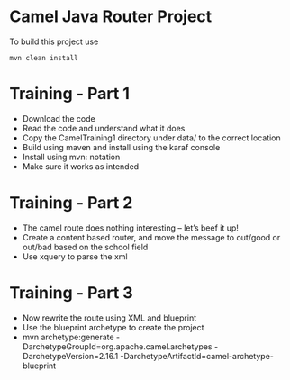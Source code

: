 Camel Java Router Project
=========================

To build this project use

    mvn clean install

# Training - Part 1

* Download the code
* Read the code and understand what it does
* Copy the CamelTraining1 directory under data/ to the correct location
* Build using maven and install using the karaf console
* Install using mvn: notation
* Make sure it works as intended

# Training - Part 2

* The camel route does nothing interesting – let’s beef it up!
* Create a content based router, and move the message to out/good or out/bad based on the school field
* Use xquery to parse the xml

# Training - Part 3

* Now rewrite the route using XML and blueprint
* Use the blueprint archetype to create the project
* mvn archetype:generate -DarchetypeGroupId=org.apache.camel.archetypes -DarchetypeVersion=2.16.1  -DarchetypeArtifactId=camel-archetype-blueprint
